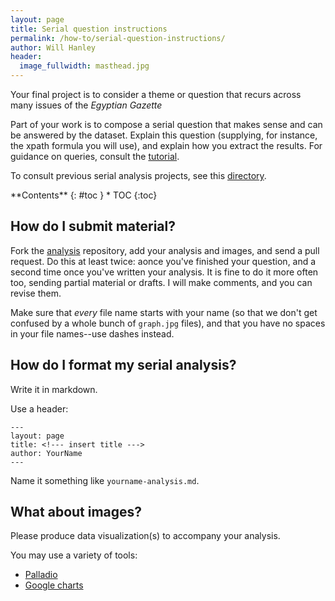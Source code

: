```yaml
---
layout: page
title: Serial question instructions
permalink: /how-to/serial-question-instructions/
author: Will Hanley
header:
  image_fullwidth: masthead.jpg
---
```

Your final project is to consider a theme or question that recurs across many issues of the *Egyptian Gazette*

Part of your work is to compose a serial question that makes sense and can be answered by the dataset. Explain this question (supplying, for instance, the xpath formula you will use), and explain how you extract the results. For guidance on queries, consult the [tutorial](https://dig-eg-gaz.github.io/how-to/query-instructions).

To consult previous serial analysis projects, see this [directory](https://dig-eg-gaz.github.io/analysis/analysis).

<div class="panel radius" markdown="1">
**Contents**
{: #toc }
*  TOC
{:toc}
</div>

## How do I submit material?

Fork the [analysis](https://github.com/dig-eg-gaz/analysis) repository, add your analysis and images, and send a pull request. Do this at least twice: aonce you've finished your question, and a second time once you've written your analysis. It is fine to do it more often too, sending partial material or drafts. I will make comments, and you can revise them.

Make sure that *every* file name starts with your name (so that we don't get confused by a whole bunch of `graph.jpg` files), and that you have no spaces in your file names--use dashes instead.

## How do I format my serial analysis?

Write it in markdown.

Use a header:

```
---
layout: page
title: <!--- insert title --->
author: YourName
---
```

Name it something like `yourname-analysis.md`.

## What about images?

Please produce data visualization(s) to accompany your analysis.

You may use a variety of tools:

- [Palladio](http://hdlab.stanford.edu/palladio/)
- [Google charts](https://developers.google.com/chart/)
